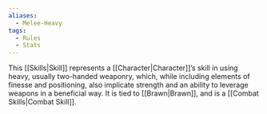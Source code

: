 ```yaml
---
aliases:
  - Melee-Heavy
tags:
  - Rules
  - Stats
---
```

This [[Skills|Skill]] represents a [[Character|Character]]’s skill in using heavy, usually two-handed weaponry, which, while including elements of finesse and positioning, also implicate strength and an ability to leverage weapons in a beneficial way. It is tied to [[Brawn|Brawn]], and is a [[Combat Skills|Combat Skill]].